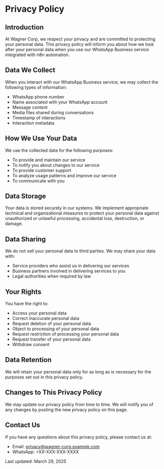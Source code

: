 # Privacy Policy

## Introduction

At Wagner Corp, we respect your privacy and are committed to protecting your personal data. This privacy policy will inform you about how we look after your personal data when you use our WhatsApp Business service integrated with n8n automation.

## Data We Collect

When you interact with our WhatsApp Business service, we may collect the following types of information:

- WhatsApp phone number
- Name associated with your WhatsApp account
- Message content
- Media files shared during conversations
- Timestamp of interactions
- Interaction metadata

## How We Use Your Data

We use the collected data for the following purposes:

- To provide and maintain our service
- To notify you about changes to our service
- To provide customer support
- To analyze usage patterns and improve our service
- To communicate with you

## Data Storage

Your data is stored securely in our systems. We implement appropriate technical and organizational measures to protect your personal data against unauthorized or unlawful processing, accidental loss, destruction, or damage.

## Data Sharing

We do not sell your personal data to third parties. We may share your data with:

- Service providers who assist us in delivering our services
- Business partners involved in delivering services to you
- Legal authorities when required by law

## Your Rights

You have the right to:

- Access your personal data
- Correct inaccurate personal data
- Request deletion of your personal data
- Object to processing of your personal data
- Request restriction of processing your personal data
- Request transfer of your personal data
- Withdraw consent

## Data Retention

We will retain your personal data only for as long as is necessary for the purposes set out in this privacy policy.

## Changes to This Privacy Policy

We may update our privacy policy from time to time. We will notify you of any changes by posting the new privacy policy on this page.

## Contact Us

If you have any questions about this privacy policy, please contact us at:

- Email: privacy@wagner-corp.example.com
- WhatsApp: +XX-XXX-XXX-XXXX

Last updated: March 29, 2025
